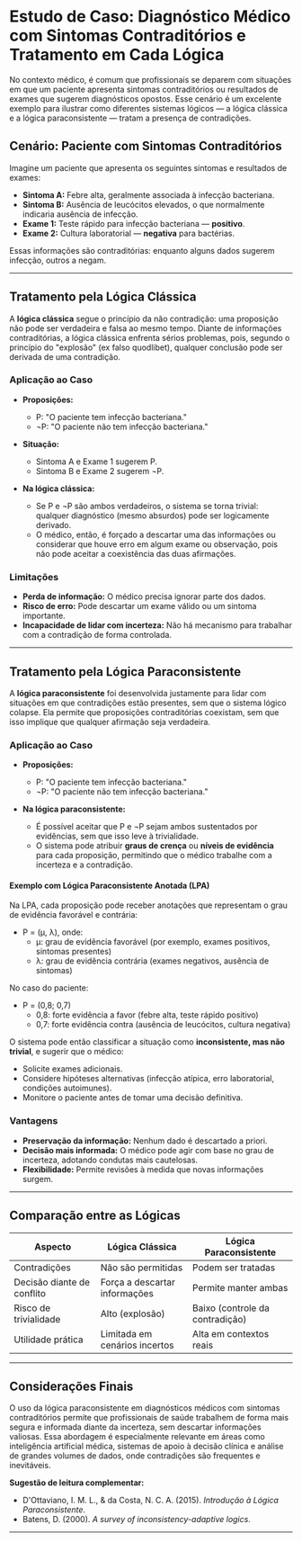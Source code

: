 
# Estudo de Caso: Diagnóstico Médico com Sintomas Contraditórios e Tratamento em Cada Lógica

No contexto médico, é comum que profissionais se deparem com situações em que um paciente apresenta sintomas contraditórios ou resultados de exames que sugerem diagnósticos opostos. Esse cenário é um excelente exemplo para ilustrar como diferentes sistemas lógicos — a lógica clássica e a lógica paraconsistente — tratam a presença de contradições.

## Cenário: Paciente com Sintomas Contraditórios

Imagine um paciente que apresenta os seguintes sintomas e resultados de exames:

- **Sintoma A:** Febre alta, geralmente associada à infecção bacteriana.
- **Sintoma B:** Ausência de leucócitos elevados, o que normalmente indicaria ausência de infecção.
- **Exame 1:** Teste rápido para infecção bacteriana — **positivo**.
- **Exame 2:** Cultura laboratorial — **negativa** para bactérias.

Essas informações são contraditórias: enquanto alguns dados sugerem infecção, outros a negam.

---

## Tratamento pela Lógica Clássica

A **lógica clássica** segue o princípio da não contradição: uma proposição não pode ser verdadeira e falsa ao mesmo tempo. Diante de informações contraditórias, a lógica clássica enfrenta sérios problemas, pois, segundo o princípio do "explosão" (ex falso quodlibet), qualquer conclusão pode ser derivada de uma contradição.

### Aplicação ao Caso

- **Proposições:**
  - P: "O paciente tem infecção bacteriana."
  - ¬P: "O paciente não tem infecção bacteriana."

- **Situação:**
  - Sintoma A e Exame 1 sugerem P.
  - Sintoma B e Exame 2 sugerem ¬P.

- **Na lógica clássica:**
  - Se P e ¬P são ambos verdadeiros, o sistema se torna trivial: qualquer diagnóstico (mesmo absurdos) pode ser logicamente derivado.
  - O médico, então, é forçado a descartar uma das informações ou considerar que houve erro em algum exame ou observação, pois não pode aceitar a coexistência das duas afirmações.

### Limitações

- **Perda de informação:** O médico precisa ignorar parte dos dados.
- **Risco de erro:** Pode descartar um exame válido ou um sintoma importante.
- **Incapacidade de lidar com incerteza:** Não há mecanismo para trabalhar com a contradição de forma controlada.

---

## Tratamento pela Lógica Paraconsistente

A **lógica paraconsistente** foi desenvolvida justamente para lidar com situações em que contradições estão presentes, sem que o sistema lógico colapse. Ela permite que proposições contraditórias coexistam, sem que isso implique que qualquer afirmação seja verdadeira.

### Aplicação ao Caso

- **Proposições:**
  - P: "O paciente tem infecção bacteriana."
  - ¬P: "O paciente não tem infecção bacteriana."

- **Na lógica paraconsistente:**
  - É possível aceitar que P e ¬P sejam ambos sustentados por evidências, sem que isso leve à trivialidade.
  - O sistema pode atribuir **graus de crença** ou **níveis de evidência** para cada proposição, permitindo que o médico trabalhe com a incerteza e a contradição.

#### Exemplo com Lógica Paraconsistente Anotada (LPA)

Na LPA, cada proposição pode receber anotações que representam o grau de evidência favorável e contrária:

- P = (μ, λ), onde:
  - μ: grau de evidência favorável (por exemplo, exames positivos, sintomas presentes)
  - λ: grau de evidência contrária (exames negativos, ausência de sintomas)

No caso do paciente:

- P = (0,8; 0,7)
  - 0,8: forte evidência a favor (febre alta, teste rápido positivo)
  - 0,7: forte evidência contra (ausência de leucócitos, cultura negativa)

O sistema pode então classificar a situação como **inconsistente, mas não trivial**, e sugerir que o médico:

- Solicite exames adicionais.
- Considere hipóteses alternativas (infecção atípica, erro laboratorial, condições autoimunes).
- Monitore o paciente antes de tomar uma decisão definitiva.

### Vantagens

- **Preservação da informação:** Nenhum dado é descartado a priori.
- **Decisão mais informada:** O médico pode agir com base no grau de incerteza, adotando condutas mais cautelosas.
- **Flexibilidade:** Permite revisões à medida que novas informações surgem.

---

## Comparação entre as Lógicas

| Aspecto                  | Lógica Clássica                  | Lógica Paraconsistente           |
|--------------------------|----------------------------------|----------------------------------|
| Contradições             | Não são permitidas                | Podem ser tratadas               |
| Decisão diante de conflito | Força a descartar informações    | Permite manter ambas             |
| Risco de trivialidade    | Alto (explosão)                   | Baixo (controle da contradição)  |
| Utilidade prática        | Limitada em cenários incertos     | Alta em contextos reais          |

---

## Considerações Finais

O uso da lógica paraconsistente em diagnósticos médicos com sintomas contraditórios permite que profissionais de saúde trabalhem de forma mais segura e informada diante da incerteza, sem descartar informações valiosas. Essa abordagem é especialmente relevante em áreas como inteligência artificial médica, sistemas de apoio à decisão clínica e análise de grandes volumes de dados, onde contradições são frequentes e inevitáveis.

**Sugestão de leitura complementar:**  
- D'Ottaviano, I. M. L., & da Costa, N. C. A. (2015). *Introdução à Lógica Paraconsistente*.
- Batens, D. (2000). *A survey of inconsistency-adaptive logics*.

---
```